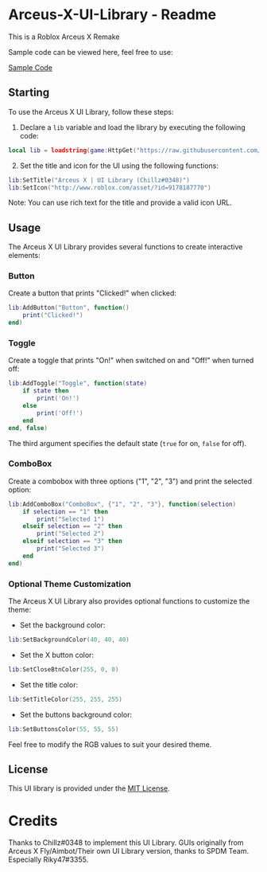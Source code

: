 # Arceus-X-UI-Library - Readme

This is a Roblox Arceus X Remake

Sample code can be viewed here, feel free to use:

[Sample Code](https://github.com/AZYsGithub/Arceus-X-UI-Library/blob/main/sample.lua)

## Starting

To use the Arceus X UI Library, follow these steps:

1. Declare a `lib` variable and load the library by executing the following code:

```lua
local lib = loadstring(game:HttpGet("https://raw.githubusercontent.com/AZYsGithub/Arceus-X-UI-Library/main/source.lua"))()
```

2. Set the title and icon for the UI using the following functions:

```lua
lib:SetTitle("Arceus X | UI Library (Chillz#0348)")
lib:SetIcon("http://www.roblox.com/asset/?id=9178187770")
```

Note: You can use rich text for the title and provide a valid icon URL.

## Usage

The Arceus X UI Library provides several functions to create interactive elements:

### Button

Create a button that prints "Clicked!" when clicked:

```lua
lib:AddButton("Button", function()
    print("Clicked!")
end)
```

### Toggle

Create a toggle that prints "On!" when switched on and "Off!" when turned off:

```lua
lib:AddToggle("Toggle", function(state)
    if state then
        print('On!')
    else
        print('Off!')
    end
end, false)
```

The third argument specifies the default state (`true` for on, `false` for off).

### ComboBox

Create a combobox with three options ("1", "2", "3") and print the selected option:

```lua
lib:AddComboBox("ComboBox", {"1", "2", "3"}, function(selection)
    if selection == "1" then
        print("Selected 1")
    elseif selection == "2" then
        print("Selected 2")
    elseif selection == "3" then
        print("Selected 3")
    end
end)
```

### Optional Theme Customization

The Arceus X UI Library also provides optional functions to customize the theme:

- Set the background color:

```lua
lib:SetBackgroundColor(40, 40, 40)
```

- Set the X button color:

```lua
lib:SetCloseBtnColor(255, 0, 0)
```

- Set the title color:

```lua
lib:SetTitleColor(255, 255, 255)
```

- Set the buttons background color:

```lua
lib:SetButtonsColor(55, 55, 55)
```

Feel free to modify the RGB values to suit your desired theme.

## License

This UI library is provided under the [MIT License](LICENSE).

# Credits
Thanks to Chillz#0348 to implement this UI Library.
GUIs originally from Arceus X Fly/Aimbot/Their own UI Library version, thanks to SPDM Team. Especially Riky47#3355.
